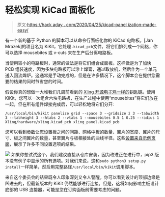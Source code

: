 # 轻松实现 KiCad 面板化

> 原文:[https://hack aday . com/2020/04/25/kicad-panel ization-made-easy/](https://hackaday.com/2020/04/25/kicad-panelization-made-easy/)

有一个新的基于 Python 的脚本可以从命令行面板化你的 KiCad 电路板。[Jan Mrázek]的项目名为 KiKit，它处理`.kicad_pcb`文件，将它们排列成一个网格，你可以选择 mousebites 或 v-cuts 来在生产后分离电路板。

当使用较小的电路板时，通常的做法是将它们组合成面板。这样做是为了加快 PCB 组装速度，因为多块电路板可以涂上焊膏，通过取放机，然后作为一个单元送入回流焊炉。这通常是手动完成的，但是在许多情况下，这个脚本会在提供您需要的结果的同时节省您的时间。

假设你真的想做一大堆我们几周前看到的 [Xling 开源电子鸡一样的](https://hackaday.com/2020/04/06/put-an-open-source-demon-in-your-pocket/)钥匙链。使用 KiKit，您可以一次组合六块电路板，在生产过程中使用“mousebites”将它们放在一起，但在所有组件焊接完成后，可以轻松地将它们分开:

`/usr/local/bin/kikit panelize grid --space 3 --gridsize 2 3 --tabwidth 3 --tabheight 3 --htabs 2 --vtabs 1 --mousebites 0.5 1 0.25 --radius 1 Xling/hardware/xling.kicad_pcb xling_panel.kicad_pcb`

您可以看到[参数](https://github.com/yaqwsx/KiKit/blob/master/doc/cli.md)让您设置板之间的间距、网格中板的数量、翼片的宽度、翼片的尺寸、板之间翼片的数量，甚至翼片与板相接处的曲线半径。这些[设置来自示例页面](https://github.com/yaqwsx/KiKit/blob/master/doc/examples.md)，展示了许多不同设置选项的结果。

[![](../Images/ac16ea4c40fc5ab7368c5f2c2eb90969.png)](https://hackaday.com/wp-content/uploads/2020/04/KiKit-mousebite-detail.jpg) 如果你想试试这个，我们建议直接从仓库安装，因为改进正在进行中，pip3 版本没有例子中显示的所有选项。对我们来说，这和`sudo python3 setup.py install`一样简单，然后用完整路径`/usr/local/bin/kikit`调用脚本。

来自这个委员会的结果既令人印象深刻又令人警醒。你可以看到设计的顶部边缘是凹进去的，但最新版本的 KiKit 仍然能够进行连接。但是，这将如何影响主板设计底部的 USB 连接器，可能是您在订购面板前需要考虑的问题。